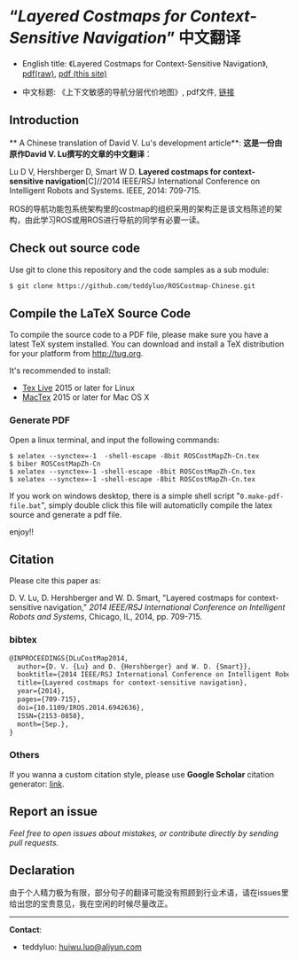 “_Layered Costmaps for Context-Sensitive Navigation_” 中文翻译
==================

- English title: 《Layered Costmaps for Context-Sensitive Navigation》, [pdf(raw)](http://wustl.probablydavid.com/publications/IROS2014.pdf), [pdf (this site)](./pdfs/[IROS2014]ROS-Layered-Costmaps.pdf)

- 中文标题: 《上下文敏感的导航分层代价地图》, pdf文件, [链接](./ROSCostMapZh-Cn.pdf)


## Introduction

** A Chinese translation of David V. Lu's development article**:
**这是一份由原作David V. Lu撰写的文章的中文翻译**：

Lu D V, Hershberger D, Smart W D. **Layered costmaps for context-sensitive navigation**[C]//2014 IEEE/RSJ International Conference on Intelligent Robots and Systems. IEEE, 2014: 709-715.

ROS的导航功能包系统架构里的costmap的组织采用的架构正是该文档陈述的架构，由此学习ROS或用ROS进行导航的同学有必要一读。

## Check out source code

Use git to clone this repository and the code samples as a sub module:

```bash
$ git clone https://github.com/teddyluo/ROSCostmap-Chinese.git
```


## Compile the LaTeX Source Code

To compile the source code to a PDF file, please make sure you have a latest TeX
system installed. You can download and install a TeX distribution for your
platform from http://tug.org.

It's recommended to install:

- [Tex Live](http://tug.org/texlive/) 2015 or later for Linux
- [MacTex](http://tug.org/mactex/) 2015 or later for Mac OS X

### Generate PDF

Open a linux terminal, and input the following commands:

``` shell
$ xelatex --synctex=-1  -shell-escape -8bit ROSCostMapZh-Cn.tex
$ biber ROSCostMapZh-Cn
$ xelatex --synctex=-1 -shell-escape -8bit ROSCostMapZh-Cn.tex
$ xelatex --synctex=-1 -shell-escape -8bit ROSCostMapZh-Cn.tex
```

If you work on windows desktop, there is a simple shell script "`0.make-pdf-file.bat`", simply double click this file will automaticlly compile the latex source and generate a pdf file.

enjoy!!

## Citation
Please cite this paper as:

D. V. Lu, D. Hershberger and W. D. Smart, "Layered costmaps for context-sensitive navigation," *2014 IEEE/RSJ International Conference on Intelligent Robots and Systems*, Chicago, IL, 2014, pp. 709-715.

### bibtex
```tex
@INPROCEEDINGS{DLuCostMap2014, 
  author={D. V. {Lu} and D. {Hershberger} and W. D. {Smart}}, 
  booktitle={2014 IEEE/RSJ International Conference on Intelligent Robots and Systems}, 
  title={Layered costmaps for context-sensitive navigation}, 
  year={2014}, 
  pages={709-715}, 
  doi={10.1109/IROS.2014.6942636}, 
  ISSN={2153-0858}, 
  month={Sep.},
}
```

### Others
If you wanna a custom citation style, please use **Google Scholar** citation generator: [link](https://scholar.google.com/scholar?hl=en&as_sdt=0%2C31&q=allintitle%3A+Layered+costmaps+for+context-sensitive+navigation&btnG=).



## Report an issue

_Feel free to open issues about mistakes, or contribute directly by sending pull requests._


## Declaration
由于个人精力极为有限，部分句子的翻译可能没有照顾到行业术语，请在issues里给出您的宝贵意见，我在空闲的时候尽量改正。 

---
**Contact**: 
- teddyluo: huiwu.luo@aliyun.com
